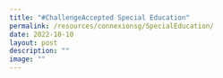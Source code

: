 ```yaml
---
title: "#ChallengeAccepted Special Education"
permalink: /resources/connexionsg/SpecialEducation/
date: 2022-10-10
layout: post
description: ""
image: ""
---
```

